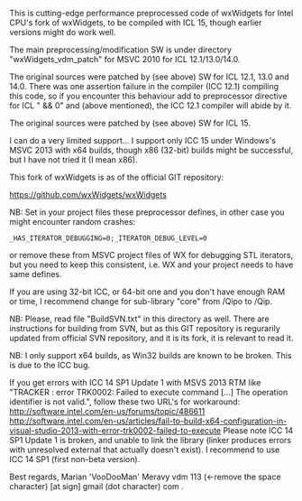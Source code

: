 This is cutting-edge performance preprocessed code of wxWidgets for Intel CPU's fork of wxWidgets, to be compiled with ICL 15, though earlier versions might do work well.

The main preprocessing/modification SW is under directory "wxWidgets_vdm_patch" for MSVC 2010 for ICL 12.1/13.0/14.0.

The original sources were patched by (see above) SW for ICL 12.1, 13.0 and 14.0. There was one assertion failure in the compiler (ICC 12.1) compiling this code, so if you encounter this behaviour add to preprocessor directive for ICL " && 0" and (above mentioned), the ICC 12.1 compiler will abide by it.

The original sources were patched by (see above) SW for ICL 15.

I can do a very limited support... I support only ICC 15 under Windows's MSVC 2013 with x64 builds, though x86 (32-bit) builds might be successful, but I have not tried it (I mean x86).

This fork of wxWidgets is as of the official GIT repository:

https://github.com/wxWidgets/wxWidgets

NB: Set in your project files these preprocessor defines, in other case you might encounter random crashes:
<pre><code>_HAS_ITERATOR_DEBUGGING=0;_ITERATOR_DEBUG_LEVEL=0</code></pre>
or remove these from MSVC project files of WX for debugging STL iterators, but you need to keep this consistent, i.e. WX and your project needs to have same defines.

If you are using 32-bit ICC, or 64-bit one and you don't have enough RAM or time, I recommend change for sub-library "core" from /Qipo to /Qip.

NB: Please, read file "BuildSVN.txt" in this directory as well. There are instructions for building from SVN, but as this GIT repository is regurarily updated from official SVN repository, and it is its fork, it is relevant to read it.

NB: I only support x64 builds, as Win32 builds are known to be broken. This is due to the ICC bug.

If you get errors with ICC 14 SP1 Update 1 with MSVS 2013 RTM like "TRACKER : error TRK0002: Failed to execute command [...] The operation identifier is not valid.", follow these two URL's for workaround:
http://software.intel.com/en-us/forums/topic/486611
http://software.intel.com/en-us/articles/fail-to-build-x64-configuration-in-visual-studio-2013-with-error-trk0002-failed-to-execute
Please note ICC 14 SP1 Update 1 is broken, and unable to link the library (linker produces errors with unresolved external that actually doesn't exist). I recommend to use ICC 14 SP1 (first non-beta version).

Best regards,
Marian 'VooDooMan' Meravy
vdm 113 (<-remove the space character) [at sign] gmail (dot character) com
.
